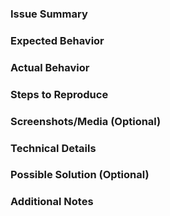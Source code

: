 ### Issue Summary
<!-- Provide a brief summary of the issue you're encountering. -->

### Expected Behavior
<!-- What should happen? Describe the behavior you expected to see. -->

### Actual Behavior
<!-- What is actually happening? Describe the problem you're facing. -->

### Steps to Reproduce
<!-- Provide a detailed list of steps to reproduce this issue. Be as specific as possible, so others can replicate it. -->

### Screenshots/Media (Optional)
<!-- If applicable, include screenshots or videos that illustrate the issue. -->

### Technical Details
<!-- Provide any technical information that may help understand the issue. -->

### Possible Solution (Optional)
<!-- If you have an idea or suggestion for how this issue could be fixed, include it here. If you're unsure, you can leave it blank. -->

### Additional Notes
<!-- Any other context that might be relevant for understanding or fixing this issue. -->
